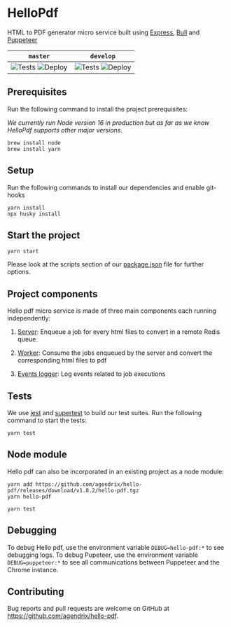 # HelloPdf

HTML to PDF generator micro service built using [Express](https://github.com/expressjs/express), [Bull](https://github.com/OptimalBits/bull) and [Puppeteer](https://github.com/puppeteer/puppeteer)

<!-- prettier-ignore -->
| `master` | `develop` |
| -------- | --------- |
| ![Tests](https://github.com/agendrix/hello-pdf/workflows/tests/badge.svg?branch=master) ![Deploy](https://github.com/agendrix/hello-pdf/workflows/deploy-to-master/badge.svg) |  ![Tests](https://github.com/agendrix/hello-pdf/workflows/tests/badge.svg?branch=develop) ![Deploy](https://github.com/agendrix/hello-pdf/workflows/deploy-to-staging/badge.svg) |

## Prerequisites

Run the following command to install the project prerequisites:

_We currently run Node version 16 in production but as far as we know HelloPdf supports other major versions_.

```
brew install node
brew install yarn
```

## Setup

Run the following commands to install our dependencies and enable git-hooks

```
yarn install
npx husky install
```

## Start the project

```
yarn start
```

Please look at the scripts section of our [package.json](./package.json) file for further options.

## Project components

Hello pdf micro service is made of three main components each running independently:

1. [Server](./src/server): Enqueue a job for every html files to convert in a remote Redis queue.

2. [Worker](./src/worker): Consume the jobs enqueued by the server and convert the corresponding html files to pdf

3. [Events logger](./src/eventsLogger): Log events related to job executions

## Tests

We use [jest](https://github.com/facebook/jest) and [supertest](https://github.com/visionmedia/supertest) to build our test suites.
Run the following command to start the tests:

```
yarn test
```

## Node module

Hello pdf can also be incorporated in an existing project as a node module:

```
yarn add https://github.com/agendrix/hello-pdf/releases/download/v1.0.2/hello-pdf.tgz
yarn hello-pdf
```

```
yarn test
```

## Debugging

To debug Hello pdf, use the environment variable `DEBUG=hello-pdf:*` to see debugging logs.
To debug Pupeteer, use the environment variable `DEBUG=puppeteer:*` to see all communications between Puppeteer and the Chrome instance.

## Contributing

Bug reports and pull requests are welcome on GitHub at https://github.com/agendrix/hello-pdf.
